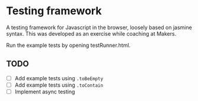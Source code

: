 # Testing framework

A testing framework for Javascript in the browser, loosely based on jasmine syntax.
This was developed as an exercise while coaching at Makers.

Run the example tests by opening testRunner.html.

## TODO
- [ ] Add example tests using `.toBeEmpty`
- [ ] Add example tests using `.toContain`
- [ ] Implement async testing
